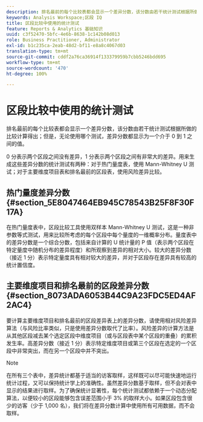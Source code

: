 ```yaml
---
description: 排名最前的每个比较表都会显示一个差异分数，该分数由若干统计测试根据所做的比较计算得出；但是，无论使用哪个测试，差异分数都显示为一个介于 0 到 1 之间的值。
keywords: Analysis Workspace;区段 IQ
title: 区段比较中使用的统计测试
feature: Reports & Analytics 基础知识
uuid: c3f52470-5bfc-4e6b-8638-1c142b08d013
role: Business Practitioner, Administrator
exl-id: b1c235ca-2eab-48d2-bf11-e8a8c4067d03
translation-type: tm+mt
source-git-commit: cddf2a76ca36914f133379959b7cbb5246bdd695
workflow-type: tm+mt
source-wordcount: '470'
ht-degree: 100%

---
```


# 区段比较中使用的统计测试

排名最前的每个比较表都会显示一个差异分数，该分数由若干统计测试根据所做的比较计算得出；但是，无论使用哪个测试，差异分数都显示为一个介于 0 到 1 之间的值。

0 分表示两个区段之间没有差异，1 分表示两个区段之间有非常大的差异。用来生成这些差异分数的统计测试有两种：对于热门量度表，使用 Mann-Whitney U 测试；对于主要维度项目表和排名最前的区段表，使用风险差异比较。

## 热门量度差异分数 {#section_5E8047464EB945C78543B25F8F30F17A}

在热门量度表中，区段比较工具使用双样本 Mann-Whitney U 测试，这是一种非参数等式测试，用来比较所考虑的每个区段中每个量度的一维概率分布。量度表中的差异分数是一个综合分数，包括来自计算的 U 统计量的 P 值（表示两个区段在特定量度中随机分布的差异程度）和所观察到差异的相对大小。较大的差异分数（接近 1 分）表示特定量度具有相对较大的差异，并对于区段存在差异具有较高的统计置信度。

## 主要维度项目和排名最前的区段差异分数 {#section_8073ADA6053B44C9A23FDC5ED4AF2AC4}

要计算主要维度项目和排名最前的区段差异表上的差异分数，请使用相对风险差异算法（与风险比率类似，只是使用差异分数取代了比率）。风险差异的计算方法是从其他区段减去某个选定区段中维度项目（或与区段表中某个区段的重叠）的累积发生率。高差异分数（接近 1 分）表示特定维度项目或第三个区段在选定的一个区段中非常突出，而在另一个区段中并不突出。

>[!NOTE]
>
>在所有三个表中，差异统计都基于适当的访客取样，这样既可以尽可能快速地运行统计过程，又可以保持统计学上的准确性。虽然差异分数基于取样，但不会对表中显示的结果进行取样。为了确保统计显著性，每个统计测试都依赖于一个动态分配算法，以便较小的区段能够包含误差范围小于 3% 的取样大小。如果区段包含很少的访客（少于 1,000 名），我们将在差异分数计算中使用所有可用数据，而不会取样。

